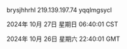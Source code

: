 brysjhhrhl 219.139.197.74 yqqlmgsycl

2024年 10月 27日 星期日 06:40:01 CST

2024年 10月 26日 星期六 22:40:01 GMT
